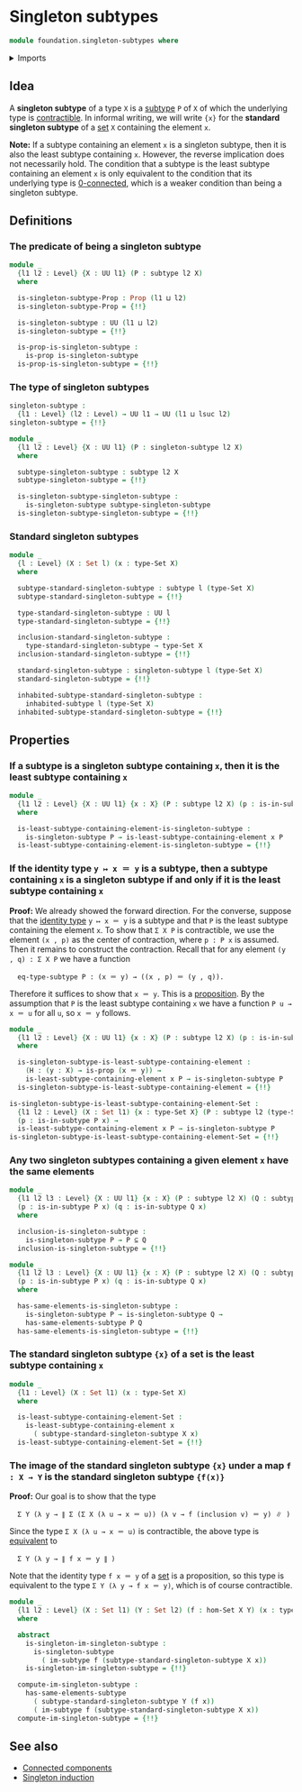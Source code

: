 # Singleton subtypes

```agda
module foundation.singleton-subtypes where
```

<details><summary>Imports</summary>

```agda
open import foundation.action-on-identifications-functions
open import foundation.connected-components
open import foundation.contractible-types
open import foundation.dependent-pair-types
open import foundation.functoriality-propositional-truncation
open import foundation.images
open import foundation.images-subtypes
open import foundation.inhabited-subtypes
open import foundation.logical-equivalences
open import foundation.propositional-truncations
open import foundation.sets
open import foundation.singleton-induction
open import foundation.subtype-identity-principle
open import foundation.subtypes
open import foundation.transport-along-identifications
open import foundation.type-arithmetic-dependent-pair-types
open import foundation.universe-levels

open import foundation-core.equivalences
open import foundation-core.function-types
open import foundation-core.functoriality-dependent-pair-types
open import foundation-core.identity-types
open import foundation-core.propositions
```

</details>

## Idea

A **singleton subtype** of a type `X` is a [subtype](foundation.subtypes.md) `P`
of `X` of which the underlying type is
[contractible](foundation-core.contractible-types.md). In informal writing, we
will write `{x}` for the **standard singleton subtype** of a
[set](foundation-core.sets.md) `X` containing the element `x`.

**Note:** If a subtype containing an element `x` is a singleton subtype, then it
is also the least subtype containing `x`. However, the reverse implication does
not necessarily hold. The condition that a subtype is the least subtype
containing an element `x` is only equivalent to the condition that its
underlying type is [0-connected](foundation.0-connected-types.md), which is a
weaker condition than being a singleton subtype.

## Definitions

### The predicate of being a singleton subtype

```agda
module _
  {l1 l2 : Level} {X : UU l1} (P : subtype l2 X)
  where

  is-singleton-subtype-Prop : Prop (l1 ⊔ l2)
  is-singleton-subtype-Prop = {!!}

  is-singleton-subtype : UU (l1 ⊔ l2)
  is-singleton-subtype = {!!}

  is-prop-is-singleton-subtype :
    is-prop is-singleton-subtype
  is-prop-is-singleton-subtype = {!!}
```

### The type of singleton subtypes

```agda
singleton-subtype :
  {l1 : Level} (l2 : Level) → UU l1 → UU (l1 ⊔ lsuc l2)
singleton-subtype = {!!}

module _
  {l1 l2 : Level} {X : UU l1} (P : singleton-subtype l2 X)
  where

  subtype-singleton-subtype : subtype l2 X
  subtype-singleton-subtype = {!!}

  is-singleton-subtype-singleton-subtype :
    is-singleton-subtype subtype-singleton-subtype
  is-singleton-subtype-singleton-subtype = {!!}
```

### Standard singleton subtypes

```agda
module _
  {l : Level} (X : Set l) (x : type-Set X)
  where

  subtype-standard-singleton-subtype : subtype l (type-Set X)
  subtype-standard-singleton-subtype = {!!}

  type-standard-singleton-subtype : UU l
  type-standard-singleton-subtype = {!!}

  inclusion-standard-singleton-subtype :
    type-standard-singleton-subtype → type-Set X
  inclusion-standard-singleton-subtype = {!!}

  standard-singleton-subtype : singleton-subtype l (type-Set X)
  standard-singleton-subtype = {!!}

  inhabited-subtype-standard-singleton-subtype :
    inhabited-subtype l (type-Set X)
  inhabited-subtype-standard-singleton-subtype = {!!}
```

## Properties

### If a subtype is a singleton subtype containing `x`, then it is the least subtype containing `x`

```agda
module _
  {l1 l2 : Level} {X : UU l1} {x : X} (P : subtype l2 X) (p : is-in-subtype P x)
  where

  is-least-subtype-containing-element-is-singleton-subtype :
    is-singleton-subtype P → is-least-subtype-containing-element x P
  is-least-subtype-containing-element-is-singleton-subtype = {!!}
```

### If the identity type `y ↦ x ＝ y` is a subtype, then a subtype containing `x` is a singleton subtype if and only if it is the least subtype containing `x`

**Proof:** We already showed the forward direction. For the converse, suppose
that the [identity type](foundation-core.identity-types.md) `y ↦ x ＝ y` is a
subtype and that `P` is the least subtype containing the element `x`. To show
that `Σ X P` is contractible, we use the element `(x , p)` as the center of
contraction, where `p : P x` is assumed. Then it remains to construct the
contraction. Recall that for any element `(y , q) : Σ X P` we have a function

```text
  eq-type-subtype P : (x ＝ y) → ((x , p) ＝ (y , q)).
```

Therefore it suffices to show that `x ＝ y`. This is a
[proposition](foundation-core.propositions.md). By the assumption that `P` is
the least subtype containing `x` we have a function `P u → x ＝ u` for all `u`,
so `x ＝ y` follows.

```agda
module _
  {l1 l2 : Level} {X : UU l1} {x : X} (P : subtype l2 X) (p : is-in-subtype P x)
  where

  is-singleton-subtype-is-least-subtype-containing-element :
    (H : (y : X) → is-prop (x ＝ y)) →
    is-least-subtype-containing-element x P → is-singleton-subtype P
  is-singleton-subtype-is-least-subtype-containing-element = {!!}

is-singleton-subtype-is-least-subtype-containing-element-Set :
  {l1 l2 : Level} (X : Set l1) {x : type-Set X} (P : subtype l2 (type-Set X))
  (p : is-in-subtype P x) →
  is-least-subtype-containing-element x P → is-singleton-subtype P
is-singleton-subtype-is-least-subtype-containing-element-Set = {!!}
```

### Any two singleton subtypes containing a given element `x` have the same elements

```agda
module _
  {l1 l2 l3 : Level} {X : UU l1} {x : X} (P : subtype l2 X) (Q : subtype l3 X)
  (p : is-in-subtype P x) (q : is-in-subtype Q x)
  where

  inclusion-is-singleton-subtype :
    is-singleton-subtype P → P ⊆ Q
  inclusion-is-singleton-subtype = {!!}

module _
  {l1 l2 l3 : Level} {X : UU l1} {x : X} (P : subtype l2 X) (Q : subtype l3 X)
  (p : is-in-subtype P x) (q : is-in-subtype Q x)
  where

  has-same-elements-is-singleton-subtype :
    is-singleton-subtype P → is-singleton-subtype Q →
    has-same-elements-subtype P Q
  has-same-elements-is-singleton-subtype = {!!}
```

### The standard singleton subtype `{x}` of a set is the least subtype containing `x`

```agda
module _
  {l1 : Level} (X : Set l1) (x : type-Set X)
  where

  is-least-subtype-containing-element-Set :
    is-least-subtype-containing-element x
      ( subtype-standard-singleton-subtype X x)
  is-least-subtype-containing-element-Set = {!!}
```

### The image of the standard singleton subtype `{x}` under a map `f : X → Y` is the standard singleton subtype `{f(x)}`

**Proof:** Our goal is to show that the type

```text
  Σ Y (λ y → ∥ Σ (Σ X (λ u → x ＝ u)) (λ v → f (inclusion v) ＝ y) ∥ )
```

Since the type `Σ X (λ u → x ＝ u)` is contractible, the above type is
[equivalent](foundation-core.equivalences.md) to

```text
  Σ Y (λ y → ∥ f x ＝ y ∥ )
```

Note that the identity type `f x ＝ y` of a [set](foundation-core.sets.md) is a
proposition, so this type is equivalent to the type `Σ Y (λ y → f x ＝ y)`,
which is of course contractible.

```agda
module _
  {l1 l2 : Level} (X : Set l1) (Y : Set l2) (f : hom-Set X Y) (x : type-Set X)
  where

  abstract
    is-singleton-im-singleton-subtype :
      is-singleton-subtype
        ( im-subtype f (subtype-standard-singleton-subtype X x))
    is-singleton-im-singleton-subtype = {!!}

  compute-im-singleton-subtype :
    has-same-elements-subtype
      ( subtype-standard-singleton-subtype Y (f x))
      ( im-subtype f (subtype-standard-singleton-subtype X x))
  compute-im-singleton-subtype = {!!}
```

## See also

- [Connected components](foundation.connected-components.md)
- [Singleton induction](foundation.singleton-induction.md)
